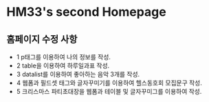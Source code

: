 # HM33's second Homepage
## 홈페이지 수정 사항
- 1 p태그를 이용하여 나의 정보를 작성.
- 2 table을 이용하여 하루일과표 작성.
- 3 datalist를 이용하여 좋아하는 음악 3개를 작성.
- 4 웹폼과 필드셋 태그와 글자꾸미기를 이용하여 헬스동호회 모집문구 작성.
- 5 크리스마스 파티초대장을 웹폼과 테이블 및 글자꾸미그를 이용하여 작성.   
